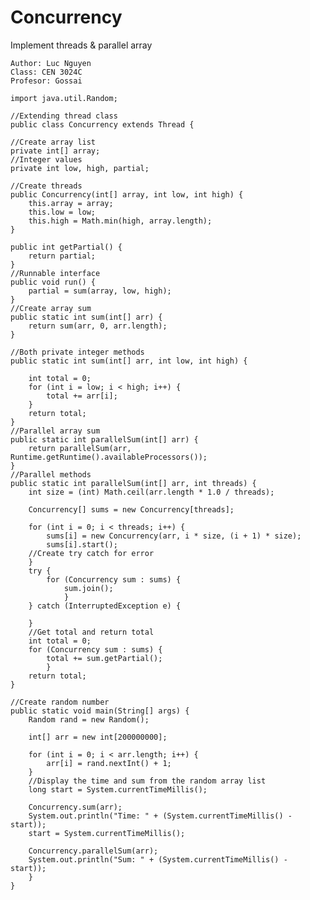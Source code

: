# Concurrency
Implement threads & parallel array

    Author: Luc Nguyen
    Class: CEN 3024C
    Profesor: Gossai

    import java.util.Random;

    //Extending thread class
    public class Concurrency extends Thread {

	//Create array list
	private int[] array;
	//Integer values
	private int low, high, partial;

	//Create threads
	public Concurrency(int[] array, int low, int high) {
		this.array = array;
		this.low = low;
		this.high = Math.min(high, array.length);
	}

	public int getPartial() {
		return partial;
	}
	//Runnable interface
	public void run() {
		partial = sum(array, low, high);
	}
	//Create array sum
	public static int sum(int[] arr) {
		return sum(arr, 0, arr.length);
	}

	//Both private integer methods
	public static int sum(int[] arr, int low, int high) {
		
		int total = 0;
		for (int i = low; i < high; i++) {
			total += arr[i];
		}
		return total;
	}
	//Parallel array sum
	public static int parallelSum(int[] arr) {
		return parallelSum(arr, Runtime.getRuntime().availableProcessors());
	}
	//Parallel methods
	public static int parallelSum(int[] arr, int threads) {
		int size = (int) Math.ceil(arr.length * 1.0 / threads);

		Concurrency[] sums = new Concurrency[threads];

		for (int i = 0; i < threads; i++) {
			sums[i] = new Concurrency(arr, i * size, (i + 1) * size);
			sums[i].start();
		//Create try catch for error
		}
		try {
			for (Concurrency sum : sums) {
				sum.join();
				}
		} catch (InterruptedException e) {
			
		}
		//Get total and return total
		int total = 0;
		for (Concurrency sum : sums) {
			total += sum.getPartial();
			}
		return total;
	}
	
	//Create random number
	public static void main(String[] args) {
		Random rand = new Random();

		int[] arr = new int[200000000];

		for (int i = 0; i < arr.length; i++) {
			arr[i] = rand.nextInt() + 1;
		}
		//Display the time and sum from the random array list
		long start = System.currentTimeMillis();

		Concurrency.sum(arr);
		System.out.println("Time: " + (System.currentTimeMillis() - start));
		start = System.currentTimeMillis();

		Concurrency.parallelSum(arr);
		System.out.println("Sum: " + (System.currentTimeMillis() - start));
    	}
    }
